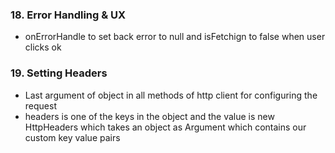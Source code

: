 ### 18. Error Handling & UX

* onErrorHandle to set back error to null and isFetchign to false when user clicks ok

### 19. Setting Headers

* Last argument of object in all methods of http client for configuring the request
* headers is one of the keys in the object and the value is new HttpHeaders which takes an object as Argument which contains our custom key value pairs